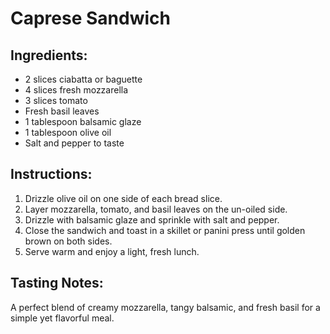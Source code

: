 
# Caprese Sandwich

## Ingredients:
- 2 slices ciabatta or baguette
- 4 slices fresh mozzarella
- 3 slices tomato
- Fresh basil leaves
- 1 tablespoon balsamic glaze
- 1 tablespoon olive oil
- Salt and pepper to taste

## Instructions:
1. Drizzle olive oil on one side of each bread slice.
2. Layer mozzarella, tomato, and basil leaves on the un-oiled side.
3. Drizzle with balsamic glaze and sprinkle with salt and pepper.
4. Close the sandwich and toast in a skillet or panini press until golden brown on both sides.
5. Serve warm and enjoy a light, fresh lunch.

## Tasting Notes:
A perfect blend of creamy mozzarella, tangy balsamic, and fresh basil for a simple yet flavorful meal.
